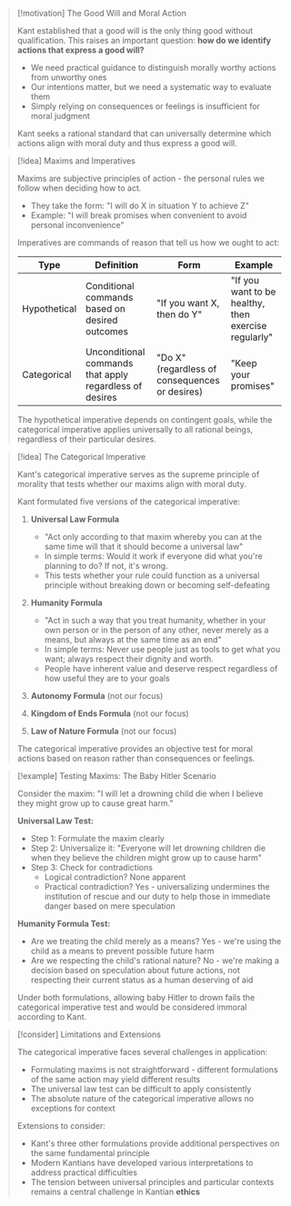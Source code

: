 > [!motivation] The Good Will and Moral Action
> 
> Kant established that a good will is the only thing good without qualification. This raises an important question: **how do we identify actions that express a good will?**
> 
> - We need practical guidance to distinguish morally worthy actions from unworthy ones
> - Our intentions matter, but we need a systematic way to evaluate them
> - Simply relying on consequences or feelings is insufficient for moral judgment
> 
> Kant seeks a rational standard that can universally determine which actions align with moral duty and thus express a good will.

> [!idea] Maxims and Imperatives
> 
> Maxims are subjective principles of action - the personal rules we follow when deciding how to act.
> 
> - They take the form: "I will do X in situation Y to achieve Z"
> - Example: "I will break promises when convenient to avoid personal inconvenience"
> 
> Imperatives are commands of reason that tell us how we ought to act:
> 
> |Type|Definition|Form|Example|
> |---|---|---|---|
> |Hypothetical|Conditional commands based on desired outcomes|"If you want X, then do Y"|"If you want to be healthy, then exercise regularly"|
> |Categorical|Unconditional commands that apply regardless of desires|"Do X" (regardless of consequences or desires)|"Keep your promises"|
> 
> The hypothetical imperative depends on contingent goals, while the categorical imperative applies universally to all rational beings, regardless of their particular desires.

> [!idea] The Categorical Imperative
> 
> Kant's categorical imperative serves as the supreme principle of morality that tests whether our maxims align with moral duty.
> 
> Kant formulated five versions of the categorical imperative:
> 
> 1. **Universal Law Formula**
>     
>     - "Act only according to that maxim whereby you can at the same time will that it should become a universal law"
>     - In simple terms: Would it work if everyone did what you're planning to do? If not, it's wrong.
>     - This tests whether your rule could function as a universal principle without breaking down or becoming self-defeating
> 2. **Humanity Formula**
>     
>     - "Act in such a way that you treat humanity, whether in your own person or in the person of any other, never merely as a means, but always at the same time as an end"
>     - In simple terms: Never use people just as tools to get what you want; always respect their dignity and worth.
>     - People have inherent value and deserve respect regardless of how useful they are to your goals
> 3. **Autonomy Formula** (not our focus)
>     
> 4. **Kingdom of Ends Formula** (not our focus)
>     
> 5. **Law of Nature Formula** (not our focus)
>     
> 
> The categorical imperative provides an objective test for moral actions based on reason rather than consequences or feelings.

> [!example] Testing Maxims: The Baby Hitler Scenario
> 
> Consider the maxim: "I will let a drowning child die when I believe they might grow up to cause great harm."
> 
> **Universal Law Test:**
> 
> - Step 1: Formulate the maxim clearly
> - Step 2: Universalize it: "Everyone will let drowning children die when they believe the children might grow up to cause harm"
> - Step 3: Check for contradictions
>     - Logical contradiction? None apparent
>     - Practical contradiction? Yes - universalizing undermines the institution of rescue and our duty to help those in immediate danger based on mere speculation
> 
> **Humanity Formula Test:**
> 
> - Are we treating the child merely as a means? Yes - we're using the child as a means to prevent possible future harm
> - Are we respecting the child's rational nature? No - we're making a decision based on speculation about future actions, not respecting their current status as a human deserving of aid
> 
> Under both formulations, allowing baby Hitler to drown fails the categorical imperative test and would be considered immoral according to Kant.

> [!consider] Limitations and Extensions
> 
> The categorical imperative faces several challenges in application:
> 
> - Formulating maxims is not straightforward - different formulations of the same action may yield different results
> - The universal law test can be difficult to apply consistently
> - The absolute nature of the categorical imperative allows no exceptions for context
> 
> Extensions to consider:
> 
> - Kant's three other formulations provide additional perspectives on the same fundamental principle
> - Modern Kantians have developed various interpretations to address practical difficulties
> - The tension between universal principles and particular contexts remains a central challenge in Kantian **ethics**